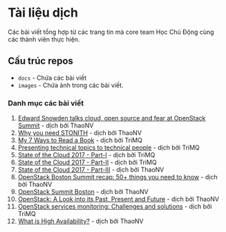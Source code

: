# Tài liệu dịch
Các bài viết tổng hợp từ các trang tin mà core team Học Chủ Động cùng các thành viên thực hiện.

## Cấu trúc repos
- `docs` - Chứa các bài viết
- `images` - Chứa ảnh trong các bài viết.

### Danh mục các bài viết

1. [Edward Snowden talks cloud, open source and fear at OpenStack Summit](./docs/1.Edward-snowden-interview-openstack-summit.md) - dịch bởi ThaoNV
2. [Why you need STONITH](./docs/2.Why-you-need-STONITH.md) - dịch bởi ThaoNV
3. [My 7 Ways to Read a Book](./docs/My-7-Ways-To-Read-A-Book.md) - dịch bởi TriMQ
4. [Presenting technical topics to technical people](./docs/4.Presenting-technical-topics-to-technical-people.md) - dịch bởi TriMQ
5. [State of the Cloud 2017 - Part-I](./docs/5.State-cloud-2017-part-i.md) - dịch bởi TriMQ
6. [State of the Cloud 2017 - Part-II](./docs/6.State-cloud-2017-part-ii.md) - dịch bởi TriMQ
7. [State of the Cloud 2017 - Part-III](./docs/7.State-cloud-2017-part-iii.md) - dịch bởi ThaoNV
8. [OpenStack Boston Summit recap: 50+ things you need to know](./docs/8.OpenStack-Boston-Summit-recap.md) - dịch bởi ThaoNV
9. [OpenStack Summit Boston](./docs/9.OpenStack-summit-boston.md) - dịch bởi ThaoNV
10. [OpenStack: A Look into its Past, Present and Future](./docs/10.OpenStack-past-present-future.md) - dịch bởi ThaoNV
11. [OpenStack services monitoring: Challenges and solutions](./docs/11.OpenStack-services-monitoring.md) - dịch bởi TriMQ
12. [What is High Availability?](./docs/12.What-is-High-Availability.md) - dịch bởi ThaoNV
